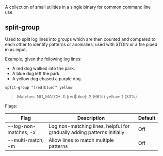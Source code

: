 A collection of small utilities in a single binary for common command line use.

## split-group

Used to split log lines into groups which are then counted and compared to each
other to identify patterns or anomalies; used with STDIN or a file piped in as
input.

Example, given the following log lines:

- A red dog walked into the park.
- A blue dog left the park.
- A yellow dog chased a purple dog.

`split-group "(red|blue)" yellow`

> Matches:
> NO_MATCH: 0
> (red|blue): 2 (66%)
> yellow: 1 (33%)

Flags:

| Flag | Description | Default |
| ---- | ----------- | ------- |
| --log-non-matches, -x | Log non-matching lines, helpful for gradually adding patterns initially | Off |
| --multi-match, -m | Allow lines to match multiple patterns | Off |

